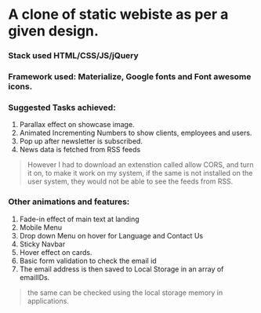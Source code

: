 # A clone of static webiste as per a given design.

### Stack used HTML/CSS/JS/jQuery


### Framework used: Materialize, Google fonts and Font awesome icons.


### Suggested Tasks achieved:
1. Parallax effect on showcase image.
2. Animated Incrementing Numbers to show clients, employees and users.
3. Pop up after newsletter is subscribed.
4. News data is fetched from RSS feeds
>However I had to download an extenstion called allow CORS, and turn it on, to make it work on my system, if the same is not installed on the user system, they would not be able to see the feeds from RSS.


### Other animations and features:
1. Fade-in effect of main text at landing
2. Mobile Menu
3. Drop down Menu on hover for Language and Contact Us
4. Sticky Navbar
5. Hover effect on cards.
6. Basic form validation to check the email id
7. The email address is then saved to Local Storage in an array of emailIDs.
> the same can be checked using the local storage memory in applications.







